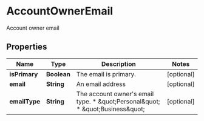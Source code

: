 

# AccountOwnerEmail

Account owner email

## Properties

| Name | Type | Description | Notes |
|------------ | ------------- | ------------- | -------------|
|**isPrimary** | **Boolean** | The email is primary. |  [optional] |
|**email** | **String** | An email address |  [optional] |
|**emailType** | **String** | The account owner&#39;s email type.  * \&quot;Personal\&quot;  * \&quot;Business\&quot; |  [optional] |



